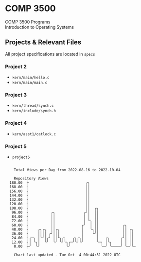 # COMP 3500
COMP 3500 Programs  
Introduction to Operating Systems  
## Projects & Relevant Files
All project specifications are located in `specs`
### Project 2
- `kern/main/hello.c`
- `kern/main/main.c`
### Project 3
- `kern/thread/synch.c`
- `kern/include/synch.h`
### Project 4
- `kern/asst1/catlock.c`
### Project 5
- `project5`

```

    Total Views per Day from 2022-08-16 to 2022-10-04

    Repository Views
  180.00  ┼                          ╭╮
  168.00  ┤                          ││
  156.00  ┤                          ││
  144.00  ┤                          ││
  132.00  ┤                          ││
  120.00  ┤                          ││
  108.00  ┤                          ││  ╭╮
   96.00  ┤          ╭╮             ╭╯│  ││
   84.00  ┤          ││             │ │  ││
   72.00  ┤          ││             │ ╰╮ ││
   60.00  ┤          ││            ╭╯  │ ││           ╭╮
   48.00  ┤    ╭╮╭╮  ││╭╮          │   ╰╮││           ││ ╭╮
   36.00  ┤    ││││ ╭╯│││          │    ╰╯│           ││ ││
   24.00  ┤╭─╮ │╰╯│╭╯ ││╰╮╭╮   ╭╮╭╮│      │   ╭╮     ╭╯│ ││
   12.00  ┤│ ╰╮│  ╰╯  ╰╯ ╰╯╰╮╭─╯╰╯╰╯      ╰─╮ │╰╮    │ │ ││
    0.00  ┼╯  ╰╯            ╰╯              ╰─╯ ╰────╯ ╰─╯╰─

    Chart last updated - Tue Oct  4 00:44:51 2022 UTC
    
```
